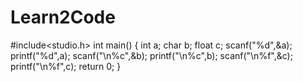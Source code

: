 # Learn2Code
#include<studio.h>
int main() {
    int a;
    char b;
    float c;
    scanf("%d",&a);
    printf("%d",a);
    scanf("\n%c",&b);
    printf("\n%c",b);
    scanf("\n%f",&c);
    printf("\n%f",c);
    return 0;
}

